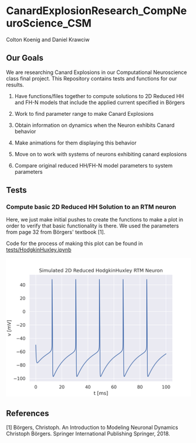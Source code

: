 # CanardExplosionResearch_CompNeuroScience_CSM
Colton Koenig and Daniel Krawciw


## Our Goals
We are researching Canard Explosions in our Computational Neuroscience class final project. This Repository contains tests and functions for our results.

1. Have functions/files together to compute solutions to 2D Reduced HH and FH-N models that include the applied current specified in Börgers

2. Work to find parameter range to make Canard Explosions

3. Obtain information on dynamics when the Neuron exhibits Canard behavior

4. Make animations for them displaying this behavior

5. Move on to work with systems of neurons exhibiting canard explosions

6. Compare original reduced HH/FH-N model parameters to system parameters

## Tests

### Compute basic 2D Reduced HH Solution to an RTM neuron

Here, we just make initial pushes to create the functions to make a plot in order to verify that basic functionality is there. We used the parameters from page 32 from Börgers' textbook [1].

Code for the process of making this plot can be found in [tests/HodgkinHuxley.ipynb](tests/HodgkinHuxley.ipynb)

![Simulated 2D Reduced HodgkinHuxley RTM Neuron](assets/TwoDim_HH_RTM_test.png)

## References
[1] Börgers, Christoph. An Introduction to Modeling Neuronal Dynamics Christoph Börgers. Springer International Publishing Springer, 2018.
